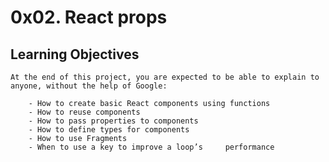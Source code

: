# 0x02. React props 
 ## Learning Objectives
    At the end of this project, you are expected to be able to explain to anyone, without the help of Google:

        - How to create basic React components using functions
        - How to reuse components
        - How to pass properties to components
        - How to define types for components
        - How to use Fragments
        - When to use a key to improve a loop’s     performance